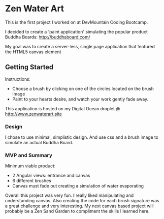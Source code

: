 # Zen Water Art

This is the first project I worked on at DevMountain Coding Bootcamp.

I decided to create a 'paint application' simulating the popular product Buddha Boards: http://buddhaboard.com/ 

My goal was to create a server-less, single page application that featured the HTML5 canvas element

## Getting Started

Instructions: 
- Choose a brush by clicking on one of the circles located on the brush image
- Paint to your hearts desire, and watch your work gently fade away.

This application is hosted on my Digital Ocean droplet @  http://www.zenwaterart.site

### Design

I chose to use minimal, simplistic design. And use css and a brush image to simulate an actual Buddha Board.

### MVP and Summary

Minimum viable product:
- 2 Angular views: entrance and canvas
- 6 different brushes
- Canvas must fade out creating a simulation of water evaporating

Overall this project was very fun. I really liked manipulating and understanding canvas. Also creating the code for each brush signature was a great challenge and very interesting. My next canvas based project will probably be a Zen Sand Garden to compliment the skills I learned here.
